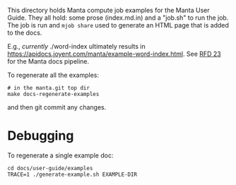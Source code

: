 This directory holds Manta compute job examples for the Manta User Guide.
They all hold: some prose (index.md.in) and a "job.sh" to run the job.
The job is run and `mjob share` used to generate an HTML page that is
added to the docs.

E.g., *currently* ./word-index ultimately results in
<https://apidocs.joyent.com/manta/example-word-index.html>. See
[RFD 23](https://github.com/joyent/rfd/tree/master/rfd/0023) for the Manta docs
pipeline.

To regenerate all the examples:

    # in the manta.git top dir
    make docs-regenerate-examples

and then git commit any changes.


# Debugging

To regenerate a single example doc:

    cd docs/user-guide/examples
    TRACE=1 ./generate-example.sh EXAMPLE-DIR

